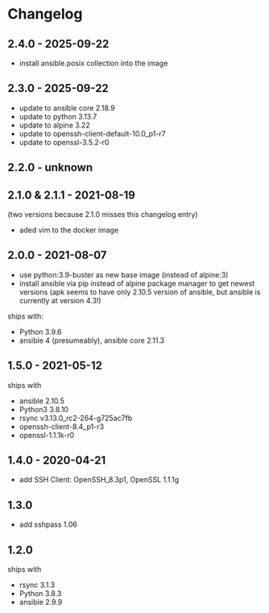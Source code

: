 # Changelog

## 2.4.0 - 2025-09-22

- install ansible.posix collection into the image

## 2.3.0 - 2025-09-22

- update to ansible core 2.18.9
- update to python 3.13.7
- update to alpine 3.22
- update to openssh-client-default-10.0_p1-r7
- update to openssl-3.5.2-r0

## 2.2.0 - unknown

## 2.1.0 & 2.1.1 - 2021-08-19

(two versions because 2.1.0 misses this changelog entry)

- aded vim to the docker image

## 2.0.0 - 2021-08-07

- use python:3.9-buster as new base image (instead of alpine:3)
- install ansible via pip instead of alpine package manager to get newest
  versions (apk seems to have only 2.10.5 version of ansible, but ansible is
  currently at version 4.3!)

ships with:

- Python 3.9.6
- ansible 4 (presumeably), ansible core 2.11.3

## 1.5.0 - 2021-05-12

ships with

- ansible 2.10.5
- Python3 3.8.10
- rsync v3.13.0_rc2-264-g725ac7fb
- openssh-client-8.4_p1-r3
- openssl-1.1.1k-r0

## 1.4.0 - 2020-04-21

- add SSH Client: OpenSSH_8.3p1, OpenSSL 1.1.1g

## 1.3.0

- add sshpass 1.06

## 1.2.0

ships with

- rsync 3.1.3
- Python 3.8.3
- ansible 2.9.9
